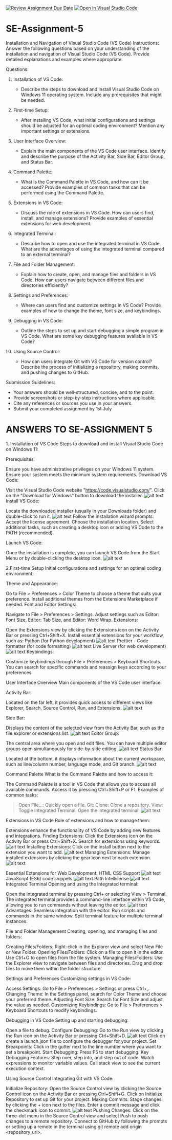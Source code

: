 [![Review Assignment Due Date](https://classroom.github.com/assets/deadline-readme-button-22041afd0340ce965d47ae6ef1cefeee28c7c493a6346c4f15d667ab976d596c.svg)](https://classroom.github.com/a/XoLGRbHq)
[![Open in Visual Studio Code](https://classroom.github.com/assets/open-in-vscode-2e0aaae1b6195c2367325f4f02e2d04e9abb55f0b24a779b69b11b9e10269abc.svg)](https://classroom.github.com/online_ide?assignment_repo_id=15280966&assignment_repo_type=AssignmentRepo)
# SE-Assignment-5
Installation and Navigation of Visual Studio Code (VS Code)
 Instructions:
Answer the following questions based on your understanding of the installation and navigation of Visual Studio Code (VS Code). Provide detailed explanations and examples where appropriate.

 Questions:

1. Installation of VS Code:
   - Describe the steps to download and install Visual Studio Code on Windows 11 operating system. Include any prerequisites that might be needed.

2. First-time Setup:
   - After installing VS Code, what initial configurations and settings should be adjusted for an optimal coding environment? Mention any important settings or extensions.

3. User Interface Overview:
   - Explain the main components of the VS Code user interface. Identify and describe the purpose of the Activity Bar, Side Bar, Editor Group, and Status Bar.

4. Command Palette:
   - What is the Command Palette in VS Code, and how can it be accessed? Provide examples of common tasks that can be performed using the Command Palette.

5. Extensions in VS Code:
   - Discuss the role of extensions in VS Code. How can users find, install, and manage extensions? Provide examples of essential extensions for web development.

6. Integrated Terminal:
   - Describe how to open and use the integrated terminal in VS Code. What are the advantages of using the integrated terminal compared to an external terminal?

7. File and Folder Management:
   - Explain how to create, open, and manage files and folders in VS Code. How can users navigate between different files and directories efficiently?

8. Settings and Preferences:
   - Where can users find and customize settings in VS Code? Provide examples of how to change the theme, font size, and keybindings.

9. Debugging in VS Code:
   - Outline the steps to set up and start debugging a simple program in VS Code. What are some key debugging features available in VS Code?

10. Using Source Control:
    - How can users integrate Git with VS Code for version control? Describe the process of initializing a repository, making commits, and pushing changes to GitHub.

 Submission Guidelines:
- Your answers should be well-structured, concise, and to the point.
- Provide screenshots or step-by-step instructions where applicable.
- Cite any references or sources you use in your answers.
- Submit your completed assignment by 1st July 


<h1><strong>ANSWERS TO SE-ASSIGNMENT 5</strong></h1>
1. Installation of VS Code
Steps to download and install Visual Studio Code on Windows 11:

Prerequisites:

Ensure you have administrative privileges on your Windows 11 system.
Ensure your system meets the minimum system requirements.
Download VS Code:

Visit the Visual Studio Code website "https://code.visualstudio.com/".
Click on the "Download for Windows" button to download the installer.
![alt text](<Screenshot 2024-06-18 144335.png>)
Install VS Code:

Locate the downloaded installer (usually in your Downloads folder) and double-click to run it.
![alt text](<Screenshot 2024-06-18 144615.png>)
Follow the installation wizard prompts:
Accept the license agreement.
Choose the installation location.
Select additional tasks, such as creating a desktop icon or adding VS Code to the PATH (recommended).

Launch VS Code:

Once the installation is complete, you can launch VS Code from the Start Menu or by double-clicking the desktop icon.
![alt text](<Screenshot 2024-06-18 145215.png>)

2.First-time Setup
Initial configurations and settings for an optimal coding environment:

Theme and Appearance:

Go to File > Preferences > Color Theme to choose a theme that suits your preference.
Install additional themes from the Extensions Marketplace if needed.
Font and Editor Settings:

Navigate to File > Preferences > Settings.
Adjust settings such as Editor: Font Size, Editor: Tab Size, and Editor: Word Wrap.
Extensions:

Open the Extensions view by clicking the Extensions icon on the Activity Bar or pressing Ctrl+Shift+X.
Install essential extensions for your workflow, such as:
Python (for Python development)
![alt text](<Screenshot 2024-06-18 145708.png>)
Prettier - Code formatter (for code formatting)
![alt text](<Screenshot 2024-06-18 145847.png>)
Live Server (for web development)
![alt text](<Screenshot 2024-06-18 150016.png>)
Keybindings:

Customize keybindings through File > Preferences > Keyboard Shortcuts.
You can search for specific commands and reassign keys according to your preferences

User Interface Overview
Main components of the VS Code user interface:

Activity Bar:

Located on the far left, it provides quick access to different views like Explorer, Search, Source Control, Run, and Extensions.
![alt text](<Screenshot 2024-06-18 150643.png>)

Side Bar:

Displays the content of the selected view from the Activity Bar, such as the file explorer or extensions list.
![alt text](<Screenshot 2024-06-18 150958.png>)
Editor Group:

The central area where you open and edit files. You can have multiple editor groups open simultaneously for side-by-side editing.
![alt text](<Screenshot 2024-06-18 151022.png>)
Status Bar:

Located at the bottom, it displays information about the current workspace, such as line/column number, language mode, and Git branch.
![alt text](<Screenshot 2024-06-18 151123.png>)

Command Palette
What is the Command Palette and how to access it:

The Command Palette is a tool in VS Code that allows you to access all available commands.
Access it by pressing Ctrl+Shift+P or F1.
Examples of common tasks:
>Open File...: Quickly open a file.
>Git: Clone: Clone a repository.
>View: Toggle Integrated Terminal: Open the integrated terminal.
![alt text](<Screenshot 2024-06-18 151624.png>)

Extensions in VS Code
Role of extensions and how to manage them:

Extensions enhance the functionality of VS Code by adding new features and integrations.
Finding Extensions:
Click the Extensions icon on the Activity Bar or press Ctrl+Shift+X.
Search for extensions using keywords.
![alt text](<Screenshot 2024-06-18 151900.png>)
Installing Extensions:
Click on the Install button next to the extension you want to add.
![alt text](<Screenshot 2024-06-18 152029.png>)
Managing Extensions:
Manage installed extensions by clicking the gear icon next to each extension.
![alt text](<Screenshot 2024-06-18 152201.png>)

Essential Extensions for Web Development:
HTML CSS Support
![alt text](<Screenshot 2024-06-18 152507.png>)
JavaScript (ES6) code snippets
![alt text](<Screenshot 2024-06-18 152630.png>)
Path Intellisense
![alt text](<Screenshot 2024-06-18 152414.png>)
Integrated Terminal
Opening and using the integrated terminal:

Open the integrated terminal by pressing Ctrl+ or selecting View > Terminal.
The integrated terminal provides a command-line interface within VS Code, allowing you to run commands without leaving the editor.
![alt text](<Screenshot 2024-06-18 153936.png>)
Advantages:
Seamless integration with the editor.
Run scripts and commands in the same window.
Split terminal feature for multiple terminal instances.

File and Folder Management
Creating, opening, and managing files and folders:

Creating Files/Folders:
Right-click in the Explorer view and select New File or New Folder.
Opening Files/Folders:
Click on a file to open it in the editor.
Use Ctrl+O to open files from the file system.
Managing Files/Folders:
Use the Explorer view to navigate between files and directories.
Drag and drop files to move them within the folder structure.

Settings and Preferences
Customizing settings in VS Code:

Access Settings:
Go to File > Preferences > Settings or press Ctrl+,.
Changing Theme:
In the Settings panel, search for Color Theme and choose your preferred theme.
Adjusting Font Size:
Search for Font Size and adjust the value as needed.
Customizing Keybindings:
Go to File > Preferences > Keyboard Shortcuts to modify keybindings.

Debugging in VS Code
Setting up and starting debugging:

Open a file to debug.
Configure Debugging:
Go to the Run view by clicking the Run icon on the Activity Bar or pressing Ctrl+Shift+D.
![alt text](<Screenshot 2024-06-18 154849.png>)
Click on create a launch.json file to configure the debugger for your project.
Set Breakpoints:
Click in the gutter next to the line number where you want to set a breakpoint.
Start Debugging:
Press F5 to start debugging.
Key Debugging Features:
Step over, step into, and step out of code.
Watch expressions to monitor variable values.
Call stack view to see the current execution context.

Using Source Control
Integrating Git with VS Code:

Initialize Repository:
Open the Source Control view by clicking the Source Control icon on the Activity Bar or pressing Ctrl+Shift+G.
Click on Initialize Repository to set up Git for your project.
Making Commits:
Stage changes by clicking the + icon next to the files.
Enter a commit message and click the checkmark icon to commit.
![alt text](<Screenshot 2024-06-18 155343.png>)
Pushing Changes:
Click on the three-dot menu in the Source Control view and select Push to push changes to a remote repository.
Connect to GitHub by following the prompts or setting up a remote in the terminal using git remote add origin <repository_url>.
